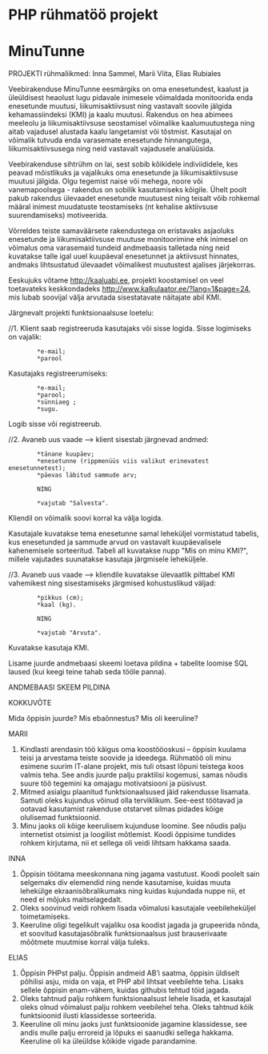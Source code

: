 # PHP rühmatöö projekt


# MinuTunne

PROJEKTI rühmaliikmed: Inna Sammel, Marii Viita, Elias Rubiales

Veebirakenduse MinuTunne eesmärgiks on oma enesetundest, kaalust ja üleüldisest heaolust lugu pidavale inimesele võimaldada monitoorida enda enesetunde muutusi, liikumisaktiivsust ning vastavalt soovile jälgida kehamassiindeksi (KMI) ja kaalu muutusi. 
Rakendus on hea abimees meeleolu ja liikumisaktiivsuse seostamisel võimalike kaalumuutustega ning aitab vajadusel alustada kaalu langetamist või tõstmist. 
Kasutajal on võimalik tutvuda enda varasemate enesetunde hinnangutega, liikumisaktiivsusega ning neid vastavalt vajadusele analüüsida. 

Veebirakenduse sihtrühm on lai, sest sobib kõikidele indiviididele, kes peavad mõistlikuks ja vajalikuks oma enesetunde ja liikumisaktiivsuse muutusi jälgida. Olgu tegemist naise või mehega, noore või vanemapoolsega - rakendus on sobilik kasutamiseks kõigile. Ühelt poolt pakub rakendus ülevaadet enesetunde muutusest ning teisalt võib rohkemal määral inimest muudatuste teostamiseks (nt kehalise aktiivsuse suurendamiseks) motiveerida. 

Võrreldes teiste samaväärsete rakendustega on eristavaks asjaoluks enesetunde ja liikumisaktiivsuse muutuse monitoorimine ehk inimesel on võimalus oma varasemaid tundeid andmebaasis talletada ning neid kuvatakse talle igal uuel kuupäeval enesetunnet ja aktiivsust hinnates, andmaks lihtsustatud ülevaadet võimalikest muutustest ajalises järjekorras. 

Eeskujuks võtame http://kaaluabi.ee, projekti koostamisel on veel toetavateks keskkondadeks http://www.kalkulaator.ee/?lang=1&page=24, mis lubab soovijal välja arvutada sisestatavate näitajate abil KMI. 
  
 Järgnevalt projekti funktsionaalsuse loetelu:
    
//1. Klient saab registreeruda kasutajaks või sisse logida. Sisse logimiseks on vajalik:

            
            *e-mail;
            *parool
            
            
 Kasutajaks registreerumiseks:
            
            *e-mail;
            *parool;
            *sünniaeg ;
            *sugu.
            
Logib sisse või registreerub.

//2. Avaneb uus vaade --> klient sisestab järgnevad andmed:

            *tänane kuupäev;
            *enesetunne (rippmenüüs viis valikut erinevatest enesetunnetest);
            *päevas läbitud sammude arv;
            
            NING
            
            *vajutab "Salvesta".
            
Kliendil on võimalik soovi korral ka välja logida.
         
Kasutajale kuvatakse tema enesetunne samal leheküljel vormistatud tabelis, kus enesetunded ja sammude arvud on vastavalt kuupäevalisele kahenemisele sorteeritud.  Tabeli all kuvatakse nupp "Mis on minu KMI?", millele vajutades suunatakse kasutaja järgmisele leheküljele.

//3. Avaneb uus vaade --> kliendile kuvatakse ülevaatlik pilttabel KMI vahemikest ning sisestamiseks järgmised kohustuslikud väljad:

            *pikkus (cm);
            *kaal (kg).
            
            NING
            
            *vajutab "Arvuta".         
            
Kuvatakse kasutaja KMI. 
  
Lisame juurde  andmebaasi skeemi loetava pildina + tabelite loomise SQL laused (kui keegi teine tahab seda tööle panna).

ANDMEBAASI SKEEM PILDINA


KOKKUVÕTE

Mida õppisin juurde? Mis ebaõnnestus? Mis oli keeruline?

MARII
1) Kindlasti arendasin töö käigus oma koostööoskusi – õppisin kuulama teisi ja arvestama teiste soovide ja ideedega. Rühmatöö oli minu esimene suurim IT-alane projekt, mis tuli otsast lõpuni teistega koos valmis teha. See andis juurde palju praktilisi kogemusi, samas nõudis suure töö tegemini ka omajagu motivatsiooni ja püsivust.
2) Mitmed asialgu plaanitud funktsionaalsused jäid rakendusse lisamata. Samuti oleks kujundus võinud olla terviklikum. See-eest töötavad ja ootavad kasutamist rakenduse otstarvet silmas pidades kõige olulisemad funktsioonid.
3) Minu jaoks oli kõige keerulisem kujunduse loomine. See nõudis palju internetist otsimist ja loogilist mõtlemist. Koodi õppisime tundides rohkem kirjutama, nii et sellega oli veidi lihtsam hakkama saada.

INNA
1) Õppisin töötama meeskonnana ning jagama vastutust. Koodi poolelt sain selgemaks div elemendid ning nende kasutamise, kuidas muuta lehekülge ekraanisõbralikumaks ning kuidas kujundada nuppe nii, et need ei mõjuks maitselagedalt.
2) Oleks soovinud veidi rohkem lisada võimalusi kasutajale veebileheküljel toimetamiseks. 
3) Keeruline oligi tegelikult vajaliku osa koodist jagada ja grupeerida nõnda, et soovitud kasutajasõbralik funktsionaalsus just brauserivaate mõõtmete muutmise korral välja tuleks. 

ELIAS
1) Õppisin PHPst palju. Õppisin andmeid AB’i saatma, õppisin üldiselt põhilisi asju, mida on vaja, et PHP abil lihtsat veebilehte teha. Lisaks sellele õppisin enam-vähem, kuidas githubis tehtud töid jagada.
2) Oleks tahtnud palju rohkem funktsionaalsust lehele lisada, et kasutajal oleks olnud võimalust palju rohkem veebilehel teha. Oleks tahtnud kõik funktsioonid ilusti klassidesse sorteerida.
3) Keeruline oli minu jaoks just funktsioonide jagamine klassidesse, see andis mulle palju erroreid ja lõpuks ei saanudki sellega hakkama. Keeruline oli ka üleüldse kõikide vigade parandamine.  



